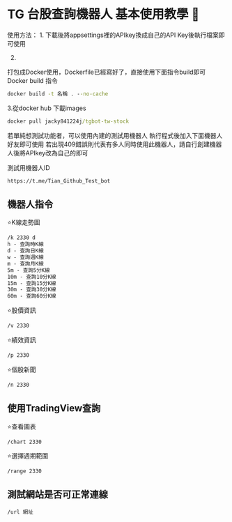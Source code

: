 # TG 台股查詢機器人 基本使用教學  :memo:

使用方法：
1.
下載後將appsettings裡的APIkey換成自己的API Key後執行檔案即可使用

2.
打包成Docker使用，Dockerfile已經寫好了，直接使用下面指令build即可
Docker build 指令
```cmd
docker build -t 名稱 . --no-cache
```

3.從docker hub 下載images
```cmd
docker pull jacky841224j/tgbot-tw-stock
```

若單純想測試功能者，可以使用內建的測試用機器人
執行程式後加入下面機器人好友即可使用
若出現409錯誤則代表有多人同時使用此機器人，請自行創建機器人後將APIkey改為自己的即可

測試用機器人ID
```cmd
https://t.me/Tian_Github_Test_bot

```

## 機器人指令

⭐️K線走勢圖
```cmd
/k 2330 d
h - 查詢時K線
d - 查詢日K線
w - 查詢週K線
m - 查詢月K線
5m - 查詢5分K線
10m - 查詢10分K線
15m - 查詢15分K線
30m - 查詢30分K線
60m - 查詢60分K線
```
⭐️股價資訊
```cmd
/v 2330 
```
⭐️績效資訊
```cmd
/p 2330 
```
⭐️個股新聞
```cmd
/n 2330
```

## 使用TradingView查詢

⭐️查看圖表
```cmd
/chart 2330
```

⭐️選擇週期範圍
```
/range 2330
```

## 測試網站是否可正常連線

```
/url 網址
```
